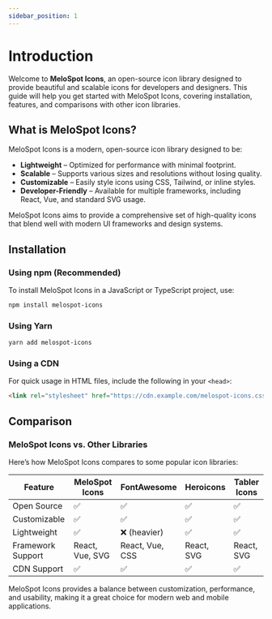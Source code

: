 ```yaml
---
sidebar_position: 1
---
```


# Introduction

Welcome to **MeloSpot Icons**, an open-source icon library designed to provide beautiful and scalable icons for developers and designers. This guide will help you get started with MeloSpot Icons, covering installation, features, and comparisons with other icon libraries.

## What is MeloSpot Icons?

MeloSpot Icons is a modern, open-source icon library designed to be:

- **Lightweight** – Optimized for performance with minimal footprint.
- **Scalable** – Supports various sizes and resolutions without losing quality.
- **Customizable** – Easily style icons using CSS, Tailwind, or inline styles.
- **Developer-Friendly** – Available for multiple frameworks, including React, Vue, and standard SVG usage.

MeloSpot Icons aims to provide a comprehensive set of high-quality icons that blend well with modern UI frameworks and design systems.

## Installation

### Using npm (Recommended)
To install MeloSpot Icons in a JavaScript or TypeScript project, use:

```bash
npm install melospot-icons
```

### Using Yarn
```bash
yarn add melospot-icons
```

### Using a CDN
For quick usage in HTML files, include the following in your `<head>`:

```html
<link rel="stylesheet" href="https://cdn.example.com/melospot-icons.css" />
```

## Comparison

### MeloSpot Icons vs. Other Libraries
Here’s how MeloSpot Icons compares to some popular icon libraries:

| Feature            | MeloSpot Icons | FontAwesome | Heroicons | Tabler Icons |
|-------------------|---------------|------------|------------|--------------|
| Open Source      | ✅ | ✅ | ✅ | ✅ |
| Customizable    | ✅ | ✅ | ✅ | ✅ |
| Lightweight      | ✅ | ❌ (heavier) | ✅ | ✅ |
| Framework Support | React, Vue, SVG | React, Vue, CSS | React, SVG | React, SVG |
| CDN Support      | ✅ | ✅ | ✅ | ✅ |

MeloSpot Icons provides a balance between customization, performance, and usability, making it a great choice for modern web and mobile applications.